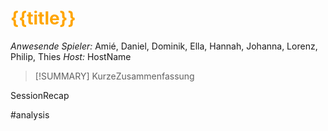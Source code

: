 # <font color = "orange">{{title}}</font>

_Anwesende Spieler:_ Amié, Daniel, Dominik, Ella, Hannah, Johanna, Lorenz, Philip, Thies
_Host:_ HostName

>[!SUMMARY]
>KurzeZusammenfassung

SessionRecap

#analysis